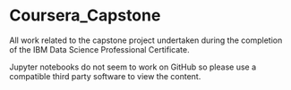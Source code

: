 # Coursera_Capstone
All work related to the capstone project undertaken during the completion of the IBM Data Science Professional Certificate.

Jupyter notebooks do not seem to work on GitHub so please use a compatible third party software to view the content.
